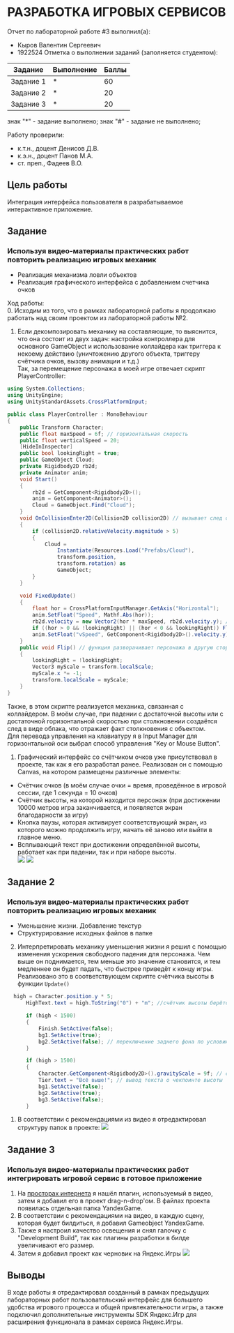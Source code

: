 # РАЗРАБОТКА ИГРОВЫХ СЕРВИСОВ
Отчет по лабораторной работе #3 выполнил(а):
- Кыров Валентин Сергеевич
- 1922524
Отметка о выполнении заданий (заполняется студентом):

| Задание | Выполнение | Баллы |
| ------ | ---------- | ------ |
| Задание 1 | *          | 60 |
| Задание 2 | *          | 20 |
| Задание 3 | *          | 20 |

знак "*" - задание выполнено; знак "#" - задание не выполнено;

Работу проверили:
- к.т.н., доцент Денисов Д.В.
- к.э.н., доцент Панов М.А.
- ст. преп., Фадеев В.О.


## Цель работы
Интеграция интерфейса пользователя в разрабатываемое интерактивное приложение.

## Задание 
### Используя видео-материалы практических работ повторить реализацию игровых механик
+ Реализация механизма ловли объектов
+ Реализация графического интерфейса с добавлением счетчика очков

Ход работы:  
0. Исходим из того, что в рамках лабораторной работы я продолжаю работать над своим проектом из лабораторной работы №2.
1. Если декомпозировать механику на составляющие, то выяснится, что она состоит из двух задач: настройка контроллера для основного GameObject и использование коллайдера как триггера к некоему действию (уничтожению другого объекта, триггеру счётчика очков, вызову анимации и т.д.)  
Так, за перемещение персонажа в моей игре отвечает скрипт PlayerController:
```csharp
using System.Collections;
using UnityEngine;
using UnityStandardAssets.CrossPlatformInput;

public class PlayerController : MonoBehaviour
{
    public Transform Character;
    public float maxSpeed = 6f; // горизонтальная скорость
    public float verticalSpeed = 20;
    [HideInInspector]
    public bool lookingRight = true;
    public GameObject Cloud;
    private Rigidbody2D rb2d;
    private Animator anim;
    void Start()
    {
        rb2d = GetComponent<Rigidbody2D>();
        anim = GetComponent<Animator>();
        Cloud = GameObject.Find("Cloud");
    }
    void OnCollisionEnter2D(Collision2D collision2D) // вызывает след от столкновения с объектами при падении
    {
        if (collision2D.relativeVelocity.magnitude > 5)
        {
            Cloud =
                Instantiate(Resources.Load("Prefabs/Cloud"),
                transform.position,
                transform.rotation) as
                GameObject;
        }
    }

    void FixedUpdate()
    {
        float hor = CrossPlatformInputManager.GetAxis("Horizontal");
        anim.SetFloat("Speed", Mathf.Abs(hor));
        rb2d.velocity = new Vector2(hor * maxSpeed, rb2d.velocity.y); // перемещение по оси x
        if ((hor > 0 && !lookingRight) || (hor < 0 && lookingRight)) Flip(); // поворот персонажа в другую сторону
        anim.SetFloat("vSpeed", GetComponent<Rigidbody2D>().velocity.y); // перемещение по оси y, в данном случае падение
    }
    public void Flip() // функция разворачивает персонажа в другую сторону
    {
        lookingRight = !lookingRight;
        Vector3 myScale = transform.localScale;
        myScale.x *= -1;
        transform.localScale = myScale;
    }
}

```
Также, в этом скрипте реализуется механика, связанная с коллайдером. В моём случае, при падении с достаточной высоты или с достаточной горизонтальной скоростью при столкновении создаётся след в виде облака, что отражает факт столкновения с объектом.  
Для перевода управления на клавиатуру я в Input Manager для горизонтальной оси выбрал способ управления "Key or Mouse Button".  
1. Графический интерфейс со счётчиком очков уже присутствовал в проекте, так как я его разработал ранее. Реализован он с помощью Canvas, на котором размещены различные элементы:
+ Счётчик очков (в моём случае очки = время, проведённое в игровой сессии, где 1 секунда = 10 очков)
+ Cчётчик высоты, на которой находится персонаж (при достижении 10000 метров игра заканчивается, и появляется экран благодарности за игру)
+ Кнопка паузы, которая активирует соответствующий экран, из которого можно продолжить игру, начать её заново или выйти в главное меню.
+ Всплывающий текст при достижении определённой высоты, работает как при падении, так и при наборе высоты.  
![](https://github.com/clzhckr/GameServices_URFU/blob/main/Lab3/Media/OverviewUI.png)
![](https://github.com/clzhckr/GameServices_URFU/blob/main/Lab3/Media/PauseUI.png)
## Задание 2
### Используя видео-материалы практических работ повторить реализацию игровых механик
+ Уменьшение жизни. Добавление текстур
+ Структурирование исходных файлов в папке
2. Интерпретировать механику уменьшения жизни я решил с помощью изменения ускорения свободного падения для персонажа. Чем выше он поднимается, тем меньше это значение становится, и тем медленнее он будет падать, что быстрее приведёт к концу игры.
  Реализовано это в соответствующем скрипте счётчика высоты в функции `Update()`
  ```csharp
    high = Character.position.y * 5;
        HighText.text = high.ToString("0") + "m"; //счётчик высоты берётся из кооридинаты игрока по оси Y

        if (high < 1500)
        {
            Finish.SetActive(false);
            bg1.SetActive(true);
            bg2.SetActive(false); // переключение заднего фона по условию
        }

        if (high > 1500)
        {
            Character.GetComponent<Rigidbody2D>().gravityScale = 9f; // смена ускорения свободного падения по условию
            Tier.text = "Всё выше!"; // вывод текста о чекпоинте высоты
            bg1.SetActive(false);
            bg2.SetActive(true);
            bg3.SetActive(false);
        }
  ```
1. В соответствии с рекомендациями из видео я отредактировал структуру папок в проекте: 
 ![](https://github.com/clzhckr/GameServices_URFU/blob/main/Lab3/Media/ProjectAssets.png)
## Задание 3
### Используя видео-материалы практических работ интегрировать игровой сервис в готовое приложение
1. На [просторах интернета](https://t.me/yandexgame_plugin/5901) я нашёл плагин, используемый в видео, затем я добавил его в проект drag-n-drop'ом. В файлах проекта появилась отдельная папка YandexGame.
2. В соответствии с рекомендациями на видео, в каждую сцену, которая будет билдиться, я добавил Gameobject YandexGame.
3. Также я настроил качество освещения и снял галочку с "Development Build", так как плагины разработки в билде увеличивают его размер.
4. Затем я добавил проект как черновик на Яндекс.Игры
![](https://github.com/clzhckr/GameServices_URFU/blob/main/Lab3/Media/YandexTest.png)



## Выводы

В ходе работы я отредактировал созданный в рамках предыдущих лабораторных работ пользовательский интерфейс для большего удобства игрового процесса и общей привлекательности игры, а также подключил дополнительные инструменты SDK Яндекс.Игр для расширения функционала в рамках сервиса Яндекс.Игры.

